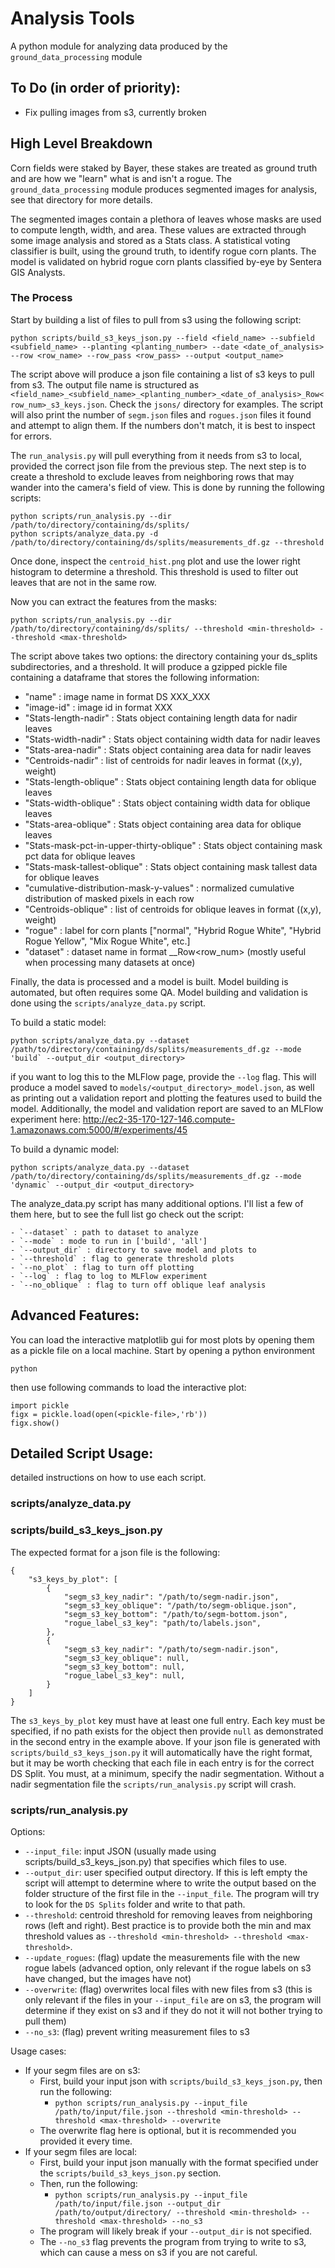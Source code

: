 # Analysis Tools

A python module for analyzing data produced by the `ground_data_processing` module

## To Do (in order of priority):
- Fix pulling images from s3, currently broken


## High Level Breakdown

Corn fields were staked by Bayer, these stakes are treated as ground truth and are how we "learn" what is and isn't a rogue. The `ground_data_processing` module produces segmented images for analysis, see that directory for more details. 

The segmented images contain a plethora of leaves whose masks are used to compute length, width, and area. These values are extracted through some image analysis and stored as a Stats class. A statistical voting classifier is built, using the ground truth, to identify rogue corn plants. The model is validated on hybrid rogue corn plants classified by-eye by Sentera GIS Analysts.

### The Process

Start by building a list of files to pull from s3 using the following script:
```
python scripts/build_s3_keys_json.py --field <field_name> --subfield <subfield_name> --planting <planting_number> --date <date_of_analysis> --row <row_name> --row_pass <row_pass> --output <output_name> 
```
The script above will produce a json file containing a list of s3 keys to pull from s3. The output file name is structured as `<field_name>_<subfield_name>_<planting_number>_<date_of_analysis>_Row<row_num>_s3_keys.json`. Check the `jsons/` directory for examples. The script will also print the number of `segm.json` files and `rogues.json` files it found and attempt to align them. If the numbers don't match, it is best to inspect for errors.

The `run_analysis.py` will pull everything from it needs from s3 to local, provided the correct json file from the previous step.
The next step is to create a threshold to exclude leaves from neighboring rows that may wander into the camera's field of view. This is done by running the following scripts:
```
python scripts/run_analysis.py --dir /path/to/directory/containing/ds/splits/
python scripts/analyze_data.py -d /path/to/directory/containing/ds/splits/measurements_df.gz --threshold
```

Once done, inspect the `centroid_hist.png` plot and use the lower right histogram to determine a threshold. This threshold is used to filter out leaves that are not in the same row.

Now you can extract the features from the masks:
```
python scripts/run_analysis.py --dir /path/to/directory/containing/ds/splits/ --threshold <min-threshold> --threshold <max-threshold>
```

The script above takes two options: the directory containing your ds_splits subdirectories, and a threshold.
It will produce a gzipped pickle file containing a dataframe that stores the following information:

 - "name" : image name in format DS XXX_XXX
 - "image-id" : image id in format XXX
 - "Stats-length-nadir" : Stats object containing length data for nadir leaves
 - "Stats-width-nadir" : Stats object containing width data for nadir leaves
 - "Stats-area-nadir" : Stats object containing area data for nadir leaves
 - "Centroids-nadir" : list of centroids for nadir leaves in format ((x,y), weight)
 - "Stats-length-oblique" : Stats object containing length data for oblique leaves
 - "Stats-width-oblique" : Stats object containing width data for oblique leaves
 - "Stats-area-oblique" : Stats object containing area data for oblique leaves
 - "Stats-mask-pct-in-upper-thirty-oblique" : Stats object containing mask pct data for oblique leaves
 - "Stats-mask-tallest-oblique" : Stats object containing mask tallest data for oblique leaves
 - "cumulative-distribution-mask-y-values" : normalized cumulative distribution of masked pixels in each row
 - "Centroids-oblique" : list of centroids for oblique leaves in format ((x,y), weight)
 - "rogue" : label for corn plants ["normal", "Hybrid Rogue White", "Hybrid Rogue Yellow", "Mix Rogue White", etc.]
 - "dataset" : dataset name in format <field>_<date>_Row<row_num> (mostly useful when processing many datasets at once)

Finally, the data is processed and a model is built. Model building is automated, but often requires some QA. Model building and validation is done using the `scripts/analyze_data.py` script.

To build a static model:
```
python scripts/analyze_data.py --dataset /path/to/directory/containing/ds/splits/measurements_df.gz --mode 'build` --output_dir <output_directory>
``` 
if you want to log this to the MLFlow page, provide the `--log` flag. This will produce a model saved to `models/<output_directory>_model.json`, as well as printing out a validation report and plotting the features used to build the model. Additionally, the model and validation report are saved to an MLFlow experiment here: http://ec2-35-170-127-146.compute-1.amazonaws.com:5000/#/experiments/45

To build a dynamic model:
```
python scripts/analyze_data.py --dataset /path/to/directory/containing/ds/splits/measurements_df.gz --mode 'dynamic` --output_dir <output_directory> 
```

The analyze_data.py script has many additional options. I'll list a few of them here, but to see the full list go check out the script:

    - `--dataset` : path to dataset to analyze
    - `--mode` : mode to run in ['build', 'all']
    - `--output_dir` : directory to save model and plots to
    - `--threshold` : flag to generate threshold plots
    - `--no_plot` : flag to turn off plotting
    - `--log` : flag to log to MLFlow experiment
    - `--no_oblique` : flag to turn off oblique leaf analysis

## Advanced Features:

You can load the interactive matplotlib gui for most plots by opening them as a pickle file on a local machine.
Start by opening a python environment
```
python
```
then use following commands to load the interactive plot:
```,;''''''''''''''''''/';/'.;
import pickle
figx = pickle.load(open(<pickle-file>,'rb'))
figx.show()
```
## Detailed Script Usage:

detailed instructions on how to use each script.

### scripts/analyze_data.py

### scripts/build_s3_keys_json.py

The expected format for a json file is the following:
```
{
    "s3_keys_by_plot": [
        {
            "segm_s3_key_nadir": "/path/to/segm-nadir.json",
            "segm_s3_key_oblique": "/path/to/segm-oblique.json",
            "segm_s3_key_bottom": "/path/to/segm-bottom.json",
            "rogue_label_s3_key": "path/to/labels.json",
        },
        {
            "segm_s3_key_nadir": "/path/to/segm-nadir.json",
            "segm_s3_key_oblique": null,
            "segm_s3_key_bottom": null,
            "rogue_label_s3_key": null,
        }
    ]
}
```

The `s3_keys_by_plot` key must have at least one full entry. Each key must be specified, if no path exists for the object then provide `null` as demonstrated in the second entry in the example above. If your json file is generated with `scripts/build_s3_keys_json.py` it will automatically have the right format, but it may be worth checking that each file in each entry is for the correct DS Split. You must, at a minimum, specify the nadir segmentation. Without a nadir segmentation file the `scripts/run_analysis.py` script will crash.


### scripts/run_analysis.py

Options:
- `--input_file`: input JSON (usually made using scripts/build_s3_keys_json.py) that specifies which files to use.
- `--output_dir`: user specified output directory. If this is left empty the script will attempt to determine where to write the output based on the folder structure of the first file in the `--input_file`. The program will try to look for the `DS Splits` folder and write to that path.
- `--threshold`: centroid threshold for removing leaves from neighboring rows (left and right). Best practice is to provide both the min and max threshold values as `--threshold <min-threshold> --threshold <max-threshold>`. 
- `--update_rogues`: (flag) update the measurements file with the new rogue labels (advanced option, only relevant if the rogue labels on s3 have changed, but the images have not)
- `--overwrite`: (flag) overwrites local files with new files from s3 (this is only relevant if the files in your `--input_file` are on s3, the program will determine if they exist on s3 and if they do not it will not bother trying to pull them)
- `--no_s3`: (flag) prevent writing measurement files to s3

Usage cases:
- If your segm files are on s3:
    - First, build your input json with `scripts/build_s3_keys_json.py`, then run the following:  
        - `python scripts/run_analysis.py --input_file /path/to/input/file.json --threshold <min-threshold> --threshold <max-threshold> --overwrite`
    - The overwrite flag here is optional, but it is recommended you provided it every time.
- If your segm files are local:
    - First, build your input json manually with the format specified under the `scripts/build_s3_keys_json.py` section.
    - Then, run the following:
        - `python scripts/run_analysis.py --input_file /path/to/input/file.json --output_dir /path/to/output/directory/ --threshold <min-threshold> --threshold <max-threshold> --no_s3`
    - The program will likely break if your `--output_dir` is not specified.
    - The `--no_s3` flag prevents the program from trying to write to s3, which can cause a mess on s3 if you are not careful.

